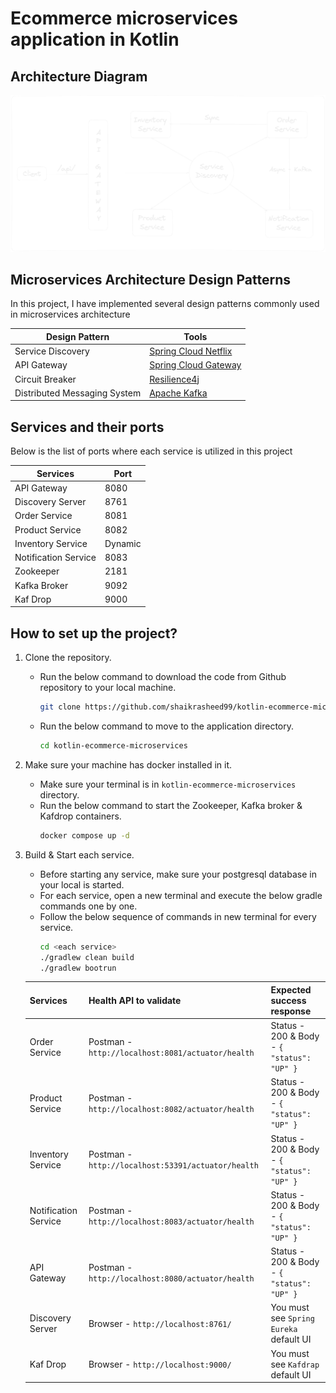 # Ecommerce microservices application in Kotlin

## Architecture Diagram

![Architecture Diagram](architecture-diagram.png)

## Microservices Architecture Design Patterns

In this project, I have implemented several design patterns commonly used in microservices architecture

| Design Pattern               | Tools                                                                   |
|------------------------------|-------------------------------------------------------------------------|
| Service Discovery            | [Spring Cloud Netflix](https://spring.io/projects/spring-cloud-netflix) |
| API Gateway                  | [Spring Cloud Gateway](https://spring.io/projects/spring-cloud-gateway) |
| Circuit Breaker              | [Resilience4j](https://resilience4j.readme.io/docs)                     |
| Distributed Messaging System | [Apache Kafka](https://kafka.apache.org/)                               |

## Services and their ports

Below is the list of ports where each service is utilized in this project

| Services             | Port    |
|----------------------|---------|
| API Gateway          | 8080    |
| Discovery Server     | 8761    |
| Order Service        | 8081    |
| Product Service      | 8082    |
| Inventory Service    | Dynamic |
| Notification Service | 8083    |
| Zookeeper            | 2181    |
| Kafka Broker         | 9092    |
| Kaf Drop             | 9000    |

## How to set up the project?

1. Clone the repository.
    - Run the below command to download the code from Github repository to your local machine.
        ```bash
        git clone https://github.com/shaikrasheed99/kotlin-ecommerce-microservices.git
        ```
    - Run the below command to move to the application directory.
        ```bash
        cd kotlin-ecommerce-microservices
        ```

2. Make sure your machine has docker installed in it.
    - Make sure your terminal is in `kotlin-ecommerce-microservices` directory.
    - Run the below command to start the Zookeeper, Kafka broker & Kafdrop containers.
       ```bash
       docker compose up -d
       ```

3. Build & Start each service.
    - Before starting any service, make sure your postgresql database in your local is started.
    - For each service, open a new terminal and execute the below gradle commands one by one.
    - Follow the below sequence of commands in new terminal for every service. 
       ```bash
      cd <each service>
      ./gradlew clean build
      ./gradlew bootrun
       ```

    | Services             | Health API to validate                             | Expected success response                  |
    |----------------------|----------------------------------------------------|--------------------------------------------|
    | Order Service        | Postman - `http://localhost:8081/actuator/health`  | Status - 200 & Body - `{ "status": "UP" }` |
    | Product Service      | Postman - `http://localhost:8082/actuator/health`  | Status - 200 & Body - `{ "status": "UP" }` |
    | Inventory Service    | Postman - `http://localhost:53391/actuator/health` | Status - 200 & Body - `{ "status": "UP" }` |
    | Notification Service | Postman - `http://localhost:8083/actuator/health`  | Status - 200 & Body - `{ "status": "UP" }` |
    | API Gateway          | Postman - `http://localhost:8080/actuator/health`  | Status - 200 & Body - `{ "status": "UP" }` |
    | Discovery Server     | Browser - `http://localhost:8761/`                 | You must see `Spring Eureka` default UI    |
    | Kaf Drop             | Browser - `http://localhost:9000/`                 | You must see `Kafdrap` default UI          |

    